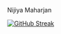 Nijiya Maharjan

[![GitHub Streak](https://github-readme-streak-stats.herokuapp.com?user=nijiyamaharjan&theme=dark&mode=weekly&hide_longest_streak=true)](https://git.io/streak-stats)
